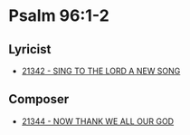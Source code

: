# Psalm 96:1-2

## Lyricist

- [21342 - SING TO THE LORD A NEW SONG](/hymns/21342.md)

## Composer

- [21344 - NOW THANK WE ALL OUR GOD](/hymns/21344.md)

